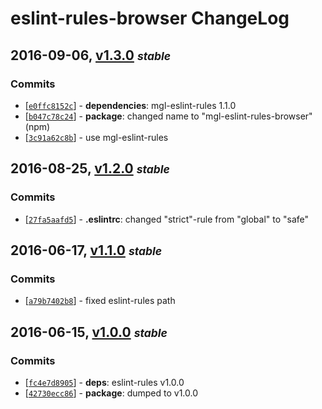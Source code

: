 # eslint-rules-browser ChangeLog

## 2016-09-06, [v1.3.0](https://github.com/magora-labs/eslint-rules-browser/tree/v1.3.0) **_<small>stable</small>_**

### Commits

  - [[`e0ffc8152c`](https://github.com/magora-labs/eslint-rules-browser/commit/e0ffc8152cd17491afbfb7a3888c942cf70be1ee)] - **dependencies**: mgl-eslint-rules 1.1.0
  - [[`b047c78c24`](https://github.com/magora-labs/eslint-rules-browser/commit/b047c78c241b3cd415762caf51a5f5b3759a921b)] - **package**: changed name to "mgl-eslint-rules-browser" (npm)
  - [[`3c91a62c8b`](https://github.com/magora-labs/eslint-rules-browser/commit/3c91a62c8b7359fb9137f032674e80d636194d7f)] - use mgl-eslint-rules


## 2016-08-25, [v1.2.0](https://github.com/magora-labs/eslint-rules-browser/tree/v1.2.0) **_<small>stable</small>_**

### Commits

  - [[`27fa5aafd5`](https://github.com/magora-labs/eslint-rules-browser/commit/27fa5aafd55f35fb373d28318e38f0866baac02b)] - **.eslintrc**: changed "strict"-rule from "global" to "safe"


## 2016-06-17, [v1.1.0](https://github.com/magora-labs/eslint-rules-browser/tree/v1.1.0) **_<small>stable</small>_**

### Commits

  - [[`a79b7402b8`](https://github.com/magora-labs/eslint-rules-browser/commit/a79b7402b80e28a3e7dea857f872bd4e6b6c883f)] - fixed eslint-rules path


## 2016-06-15, [v1.0.0](https://github.com/magora-labs/eslint-rules-browser/tree/v1.0.0) **_<small>stable</small>_**

### Commits

  - [[`fc4e7d8905`](https://github.com/magora-labs/eslint-rules-browser/commit/fc4e7d8905dae37f0b491e95508f46753ca70d33)] - **deps**: eslint-rules v1.0.0
  - [[`42730ecc86`](https://github.com/magora-labs/eslint-rules-browser/commit/42730ecc86316c0b38f83b107080d4b5d7d7539b)] - **package**: dumped to v1.0.0
